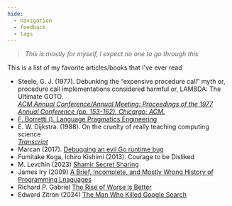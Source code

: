 ```yaml
---
hide:
  - navigation
  - feedback
  - tags
---
```


> *This is mostly for myself, I expect no one to go through this*

This is a list of my favorite articles/books that I've ever read

- Steele, G. J. (1977). Debunking the “expensive procedure call” myth or, procedure call implementations considered harmful or, LAMBDA: The Ultimate GOTO.  
    [*ACM Annual Conference/Annual Meeting: Proceedings of the 1977 Annual Conference (pp. 153-162). Chicargo: ACM.*](https://dl.acm.org/doi/pdf/10.1145/800179.810196)
- [F. Borretti (). Language Pragmatics Engineering](https://borretti.me/article/language-pragmatics)
- E. W. Dijkstra. (1988). On the cruelty of really teaching computing science  
    [*Transcript*](https://www.cs.utexas.edu/~EWD/transcriptions/EWD10xx/EWD1036.html)
- Marcan (2017). [Debugging an evil Go runtime bug](https://marcan.st/2017/12/debugging-an-evil-go-runtime-bug/)
- Fumitake Koga, Ichiro Kishimi (2013). Courage to be Disliked
- M. Levchin (2023) [Shamir Secret Sharing](https://max.levch.in/post/724289457144070144/shamir-secret-sharing)
- James Iry (2009) [A Brief, Incomplete, and Mostly Wrong History of Programming Lnaguages](http://james-iry.blogspot.com/2009/05/brief-incomplete-and-mostly-wrong.html)
- Richard P. Gabriel [The Rise of Worse is Better](https://www.dreamsongs.com/RiseOfWorseIsBetter.html)
- Edward Zitron (2024) [The Man Who Killed Google Search](https://www.wheresyoured.at/the-men-who-killed-google/)